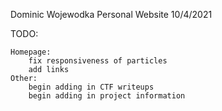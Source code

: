Dominic Wojewodka
Personal Website
10/4/2021

TODO: 

	Homepage:
		fix responsiveness of particles 
		add links
	Other:
		begin adding in CTF writeups
		begin adding in project information	
	
